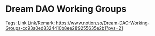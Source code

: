# Dream DAO Working Groups

Tags: Link
Link/Remark: https://www.notion.so/Dream-DAO-Working-Groups-cc93a0ed8324410b8ee289255635e2b1?pvs=21